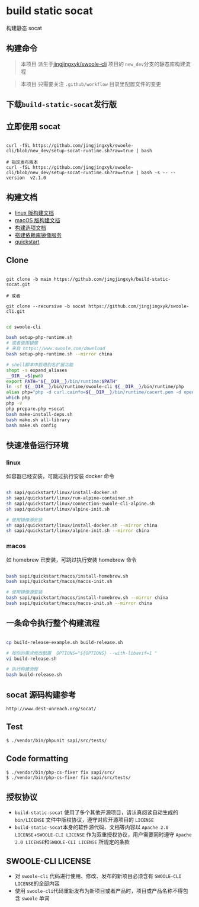 # build static socat

构建静态 socat

## 构建命令

> 本项目 派生于[jingjingxyk/swoole-cli](https://github.com/jingjingxyk/swoole-cli/tree/new_dev)
> 项目的 `new_dev`分支的静态库构建流程

> 本项目 只需要关注 `.github/workflow` 目录里配置文件的变更

## 下载`build-static-socat`发行版

## 立即使用 socat

```shell

curl -fSL https://github.com/jingjingxyk/swoole-cli/blob/new_dev/setup-socat-runtime.sh?raw=true | bash

# 指定发布版本
curl -fSL https://github.com/jingjingxyk/swoole-cli/blob/new_dev/setup-socat-runtime.sh?raw=true | bash -s -- --version  v2.1.0

```

## 构建文档

- [linux 版构建文档](docs/linux.md)
- [macOS 版构建文档](docs/macOS.md)
- [构建选项文档](docs/options.md)
- [搭建依赖库镜像服务](sapi/download-box/README.md)
- [quickstart](sapi/quickstart/README.md)

## Clone

```shell

git clone -b main https://github.com/jingjingxyk/build-static-socat.git

# 或者

git clone --recursive -b socat https://github.com/jingjingxyk/swoole-cli.git

```

```bash

cd swoole-cli

bash setup-php-runtime.sh
# 或者使用镜像
# 来自 https://www.swoole.com/download
bash setup-php-runtime.sh --mirror china

# shell脚本中启用别名扩展功能‌
shopt -s expand_aliases
__DIR__=$(pwd)
export PATH="${__DIR__}/bin/runtime:$PATH"
ln -sf ${__DIR__}/bin/runtime/swoole-cli ${__DIR__}/bin/runtime/php
alias php="php -d curl.cainfo=${__DIR__}/bin/runtime/cacert.pem -d openssl.cafile=${__DIR__}/bin/runtime/cacert.pem"
which php
php -v
php prepare.php +socat
bash make-install-deps.sh
bash make.sh all-library
bash make.sh config


```

## 快速准备运行环境

### linux

如容器已经安装，可跳过执行安装 docker 命令

```bash

sh sapi/quickstart/linux/install-docker.sh
sh sapi/quickstart/linux/run-alpine-container.sh
sh sapi/quickstart/linux/connection-swoole-cli-alpine.sh
sh sapi/quickstart/linux/alpine-init.sh

# 使用镜像源安装
sh sapi/quickstart/linux/install-docker.sh --mirror china
sh sapi/quickstart/linux/alpine-init.sh --mirror china

```

### macos

如 homebrew 已安装，可跳过执行安装 homebrew 命令

```bash

bash sapi/quickstart/macos/install-homebrew.sh
bash sapi/quickstart/macos/macos-init.sh

# 使用镜像源安装
bash sapi/quickstart/macos/install-homebrew.sh --mirror china
bash sapi/quickstart/macos/macos-init.sh --mirror china

```

## 一条命令执行整个构建流程

```bash

cp build-release-example.sh build-release.sh

# 按你的需求修改配置  OPTIONS="${OPTIONS} --with-libavif=1 "
vi build-release.sh

# 执行构建流程
bash build-release.sh


```

## socat 源码构建参考

    http://www.dest-unreach.org/socat/

## Test

```
$ ./vendor/bin/phpunit sapi/src/tests/
```

## Code formatting

```
$ ./vendor/bin/php-cs-fixer fix sapi/src/
$ ./vendor/bin/php-cs-fixer fix sapi/src/tests/
```

## 授权协议

* `build-static-socat` 使用了多个其他开源项目，请认真阅读自动生成的 `bin/LICENSE`
  文件中版权协议，遵守对应开源项目的 `LICENSE`
* `build-static-socat`本身的软件源代码、文档等内容以 `Apache 2.0 LICENSE`+`SWOOLE-CLI LICENSE`
  作为双重授权协议，用户需要同时遵守 `Apache 2.0 LICENSE`和`SWOOLE-CLI LICENSE`
  所规定的条款

## SWOOLE-CLI LICENSE

* 对 `swoole-cli` 代码进行使用、修改、发布的新项目必须含有 `SWOOLE-CLI LICENSE`的全部内容
* 使用 `swoole-cli`代码重新发布为新项目或者产品时，项目或产品名称不得包含 `swoole` 单词

